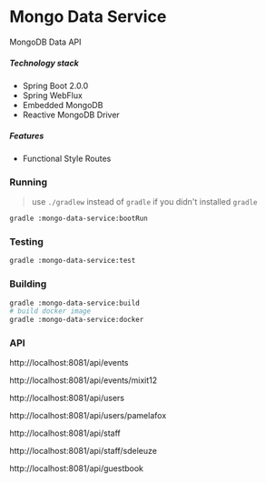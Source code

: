 Mongo Data Service
==================
MongoDB Data API

##### Technology stack
* Spring Boot 2.0.0
* Spring WebFlux
* Embedded MongoDB
* Reactive MongoDB Driver

##### Features
* Functional Style Routes

### Running
> use `./gradlew` instead of `gradle` if you didn't installed `gradle`
```bash
gradle :mongo-data-service:bootRun
```
### Testing
```bash
gradle :mongo-data-service:test
```
### Building 
```bash
gradle :mongo-data-service:build
# build docker image
gradle :mongo-data-service:docker
```

### API
http://localhost:8081/api/events

http://localhost:8081/api/events/mixit12

http://localhost:8081/api/users

http://localhost:8081/api/users/pamelafox

http://localhost:8081/api/staff

http://localhost:8081/api/staff/sdeleuze

http://localhost:8081/api/guestbook